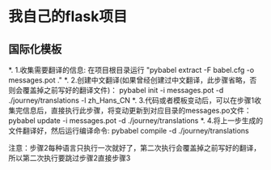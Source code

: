# 我自己的flask项目

国际化模板
---------
*. 1.收集需要翻译的信息:
    在项目根目录运行 "pybabel extract -F babel.cfg -o messages.pot ."
*. 2.创建中文翻译(如果曾经创建过中文翻译，此步骤省略，否则会覆盖掉之前写好的翻译文件)：
    pybabel init -i messages.pot -d ./journey/translations -l zh_Hans_CN
*. 3.代码或者模板变动后，可以在步骤1收集完信息后，直接执行此步骤，将变动更新到对应目录的messages.po文件：
   pybabel update -i messages.pot -d ./journey/translations
*. 4.将上一步生成的文件翻译好，然后运行编译命令:
    pybabel compile -d ./journey/translations

注意：步骤2每种语言只执行一次就好了，第二次执行会覆盖掉之前写好的翻译，所以第二次执行要跳过步骤2直接步骤3
